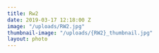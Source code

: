 ```yaml
---
title: Rw2
date: 2019-03-17 12:18:00 Z
image: "/uploads/RW2.jpg"
thumbnail-image: "/uploads/{RW2}_thumbnail.jpg"
layout: photo
---
```


